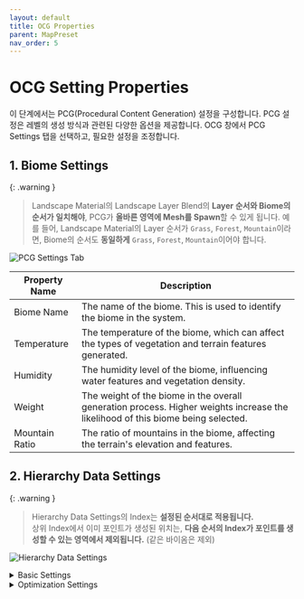 ```yaml
---
layout: default
title: OCG Properties
parent: MapPreset
nav_order: 5
---
```


# OCG Setting Properties

이 단계에서는 PCG(Procedural Content Generation) 설정을 구성합니다. PCG 설정은 레벨의 생성 방식과 관련된 다양한 옵션을 제공합니다. OCG 창에서 PCG Settings 탭을 선택하고, 필요한 설정을 조정합니다.

## 1. Biome Settings

{: .warning }
> Landscape Material의 Landscape Layer Blend의 **Layer 순서와 Biome의 순서가 일치해야**, PCG가 **올바른 영역에 Mesh를 Spawn**할 수 있게 됩니다.
> 예를 들어, Landscape Material의 Layer 순서가 `Grass`, `Forest`, `Mountain`이라면, Biome의 순서도 **동일하게** `Grass`, `Forest`, `Mountain`이어야 합니다.

![PCG Settings Tab](/assets/images/tutorials/basic_tutorial/biome_settings.png)

| Property Name  | Description                                                                                                                     |
| -------------- | ------------------------------------------------------------------------------------------------------------------------------- |
| Biome Name     | The name of the biome. This is used to identify the biome in the system.                                                        |
| Temperature    | The temperature of the biome, which can affect the types of vegetation and terrain features generated.                          |
| Humidity       | The humidity level of the biome, influencing water features and vegetation density.                                             |
| Weight         | The weight of the biome in the overall generation process. Higher weights increase the likelihood of this biome being selected. |
| Mountain Ratio | The ratio of mountains in the biome, affecting the terrain's elevation and features.                                            |

## 2. Hierarchy Data Settings

{: .warning }
> Hierarchy Data Settings의 Index는 **설정된 순서대로 적용됩니다.**  
> 상위 Index에서 이미 포인트가 생성된 위치는, **다음 순서의 Index가 포인트를 생성할 수 있는 영역에서 제외됩니다.** (같은 바이옴은 제외)

![Hierarchy Data Settings](/assets/images/tutorials/basic_tutorial/hierarchy_data_settings.png)

<details markdown="1">
  <summary>Basic Settings</summary>

| Property Name                 | Description                                                                                                                                                                                             |
| ----------------------------- | ------------------------------------------------------------------------------------------------------------------------------------------------------------------------------------------------------- |
| Biome Name                    | Biome의 이름입니다. 이 이름은 시스템에서 Biome을 식별하는 데 사용됩니다.                                                                                                                                |
| Selected Landscape Layer Name | 선택된 Landscape Layer의 이름입니다. 이 Layer에 Biome이 적용됩니다. <br> 만약 `None`일 경우 Biome Name이 잘못되었거나, Landscape Material을 설정하지 않은 경우입니다.                                   |
| Seed                          | 랜덤 시드를 설정합니다. <br> 이 값은 Biome의 Mesh가 Spawn될 때, 랜덤성을 결정합니다. <br> 동일한 Seed를 사용하면, 동일한 결과를 얻을 수 있습니다.                                                       |
| Blendig Ratio                 | Biome의 블렌딩 비율입니다. 이 값은 Biome과 Biome 사이 경계를 얼마나 부드럽게 할지를 결정합니다. <br> 0.0은 경계가 뚜렷하고, 1.0은 완전히 블렌딩됩니다.                                                  |
| Points Per Square Meter       | Biome의 Mesh가 Spawn되는 영역의 크기를 결정합니다. <br> 이 값은 Biome의 Mesh가 얼마나 세밀하게 Spawn될지를 결정합니다. <br> 예를 들어, 10이면 1제곱미터당 10개의 포인트가 생성됩니다.                   |
| Looseness                     | Biome의 Mesh가 Spawn되는 영역의 느슨함을 결정합니다.                                                                                                                                                    |
| Point Extents                 | Mesh가 Spawn될 영역의 크기를 결정합니다. <br> 이 값은 Point의 개수 계산에 영향을 미치며, Mesh가 Spawn될 영역의 크기를 결정합니다. <br> 예를 들어, 100이면 100x100 제곱미터의 영역에 Mesh가 Spawn됩니다. |
| Point Steepness               | Mesh가 Spawn될 때, 다른 Point와 얼만큼 떨어질 지 결정합니다. <br> 이 값이 높을수록 Mesh가 더 멀리 떨어져 Spawn됩니다.                                                                                   |
| Slope Limits                  | Mesh가 Spawn될 수 있는 경사의 범위를 결정합니다. <br> 예를 들어, Min Angle이 0°이고 Max Angle이 45°이면, 0°에서 45° 사이의 경사에서만 Mesh가 Spawn됩니다.                                               |
| Transform Point               | Point의 Transform을 결정합니다. <br> 이 값은 Mesh가 Spawn될 때, Mesh의 위치, 회전, 크기를 결정합니다.                                                                                                   |
| Pruning Overlapped Points     | Overlapped Points를 제거할지 여부를 결정합니다.                                                                                                                                                         |
| Meshes                        | Spawn할 Mesh를 선택합니다. <br> 이 값은 Biome의 Mesh가 Spawn될 때, 사용할 Mesh를 결정합니다. <br> 여러 개의 Mesh를 선택할 수 있으며, 랜덤하게 선택됩니다.                                               |
| Point Debug Color             | Point의 디버그 색상을 설정합니다. <br> 이 값은 Point가 Spawn될 때, 디버그 색상을 결정합니다. <br> 이 값을 사용하면, Point의 위치를 시각적으로 확인할 수 있습니다.                                       |

</details>

<details markdown="1">
  <summary>Optimization Settings</summary>

| Property Name                  | Description                                                                                                                                                                                                                                              |
| ------------------------------ | -------------------------------------------------------------------------------------------------------------------------------------------------------------------------------------------------------------------------------------------------------- |
| WPO Disable Distance           | WPO(World Position Offset)를 비활성화할 거리를 결정합니다. <br> 이 값은 Mesh가 Spawn될 때, WPO가 적용되지 않는 거리를 결정합니다. <br> 예를 들어, 1000이면 1000미터 이상 떨어진 곳에서는 WPO가 적용되지 않습니다.                                        |
| Start Cull Distance            | Start Cull Distance를 설정합니다.                                                                                                                                                                                                                        |
| End Cull Distance              | End Cull Distance를 설정합니다. <br> 이 값은 Mesh가 Spawn된 후, 얼마나 멀리 떨어진 곳에서 Cull되는지를 결정합니다. <br> 예를 들어, Start Cull Distance가 1000이고 End Cull Distance가 2000이면, 1000미터 이상 떨어진 곳에서는 Mesh가 보이지 않게 됩니다. |
| Affect Distance Field Lighting | Distance Field Lighting에 영향을 줄지 여부를 결정합니다. <br> 이 값을 활성화하면, Mesh가 Distance Field Lighting에 영향을 미치게 됩니다. <br> 이 값은 성능에 영향을 줄 수 있으므로, 필요할 때만 활성화하는 것이 좋습니다.                                |
| Execute on GPU                 | GPU에서 실행할지 여부를 결정합니다. <br> 이 값을 활성화하면, Mesh가 GPU에서 생성됩니다.                                                                                                                                                                  |

</details>